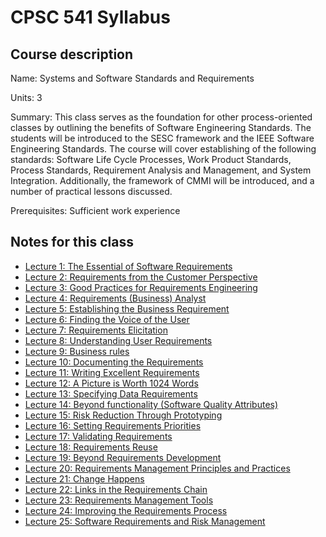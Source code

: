 # CPSC 541 Syllabus

## Course description

Name: Systems and Software Standards and Requirements

Units: 3

Summary: This class serves as the foundation for other process-oriented classes by outlining the benefits of Software Engineering Standards. The students will be introduced to the SESC framework and the IEEE Software Engineering Standards. The course will cover establishing of the following standards: Software Life Cycle Processes, Work Product Standards, Process Standards, Requirement Analysis and Management, and System Integration. Additionally, the framework of CMMI will be introduced, and a number of practical lessons discussed.

Prerequisites: Sufficient work experience

## Notes for this class

- [Lecture 1: The Essential of Software Requirements](lecture-1_the-essential-of-software-requirements.md)
- [Lecture 2: Requirements from the Customer Perspective](lecture-2_requirements-from-the-customer-perspective.md)
- [Lecture 3: Good Practices for Requirements Engineering](lecture-3_good-practices-for-requirements-engineering.md)
- [Lecture 4: Requirements (Business) Analyst](lecture-4_requirements-analyst.md)
- [Lecture 5: Establishing the Business Requirement](lecture-5_establishing-the-business-requirement.md)
- [Lecture 6: Finding the Voice of the User](lecture-6_finding-the-voice-of-the-user.md)
- [Lecture 7: Requirements Elicitation](lecture-7_requirements-elicitation.md)
- [Lecture 8: Understanding User Requirements](lecture-8_understanding-user-requirements.md)
- [Lecture 9: Business rules](lecture-9_business-rules.md)
- [Lecture 10: Documenting the Requirements](lecture-10_documenting-the-requirements.md)
- [Lecture 11: Writing Excellent Requirements](lecture-11_writing-excellent-requirements.md)
- [Lecture 12: A Picture is Worth 1024 Words](lecture-12_a-picture-is-worth-1024-words.md)
- [Lecture 13: Specifying Data Requirements](lecture-13_specifying-data-requirements.md)
- [Lecture 14: Beyond functionality (Software Quality Attributes)](lecture-14_beyond-functionality.md)
- [Lecture 15: Risk Reduction Through Prototyping](./lecture-15_risk-reduction-through-prototyping.md)
- [Lecture 16: Setting Requirements Priorities](./lecture-16_setting-requirements-priorities.md)
- [Lecture 17: Validating Requirements](./lecture-17_validating-requirements.md)
- [Lecture 18: Requirements Reuse](./lecture-18_requirements-reuse.md)
- [Lecture 19: Beyond Requirements Development](./lecture-19_beyond-requirements-development.md)
- [Lecture 20: Requirements Management Principles and Practices](./lecture-20_requirements-management-principles-and-practices.md)
- [Lecture 21: Change Happens](./lecture-21_change-happens.md)
- [Lecture 22: Links in the Requirements Chain](./lecture-22_links-in-the-requirements-chain.md)
- [Lecture 23: Requirements Management Tools](./lecture-23_requirements-management-tools.md)
- [Lecture 24: Improving the Requirements Process](./lecture-24_improving-the-requirements-process.md)
- [Lecture 25: Software Requirements and Risk Management](./lecture-25_software-requirements-and-risk-management.md)


